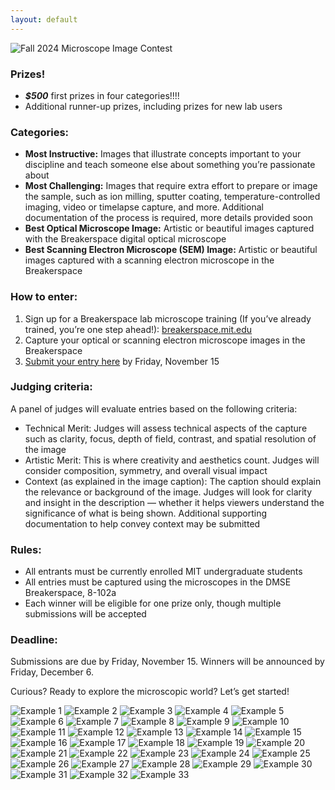 ```yaml
---
layout: default
---
```


![Fall 2024 Microscope Image Contest](./assets/img/image-contest/image-contest.PNG) 

### Prizes!

* ___$500___ first prizes in four categories!!!!
* Additional runner-up prizes, including prizes for new lab users

### Categories:

* __Most Instructive:__ Images that illustrate concepts important to your discipline and teach someone else about something you’re passionate about
* __Most Challenging:__ Images that require extra effort to prepare or image the sample, such as ion milling, sputter coating, temperature-controlled imaging, video or timelapse capture, and more. Additional documentation of the process is required, more details provided soon
* __Best Optical Microscope Image:__ Artistic or beautiful images captured with the Breakerspace digital optical microscope
* __Best Scanning Electron Microscope (SEM) Image:__ Artistic or beautiful images captured with a scanning electron microscope in the Breakerspace

### How to enter:

1.	Sign up for a Breakerspace lab microscope training (If you’ve already trained, you’re one step ahead!): [breakerspace.mit.edu](https://breakerspace.mit.edu/)
2.	Capture your optical or scanning electron microscope images in the Breakerspace
3.	[Submit your entry here](https://forms.gle/26D7oqJJvAK5cKBG7) by Friday, November 15

### Judging criteria:

A panel of judges will evaluate entries based on the following criteria:

* Technical Merit: Judges will assess technical aspects of the capture such as clarity, focus, depth of field, contrast, and spatial resolution of the image
* Artistic Merit: This is where creativity and aesthetics count. Judges will consider composition, symmetry, and overall visual impact
* Context (as explained in the image caption): The caption should explain the relevance or background of the image. Judges will look for clarity and insight in the description — whether it helps viewers understand the significance of what is being shown. Additional supporting documentation to help convey context may be submitted

### Rules:

* All entrants must be currently enrolled MIT undergraduate students
* All entries must be captured using the microscopes in the DMSE Breakerspace, 8-102a
* Each winner will be eligible for one prize only, though multiple submissions will be accepted

### Deadline:

Submissions are due by Friday, November 15. Winners will be announced by Friday, December 6.

Curious? Ready to explore the microscopic world? Let’s get started!

![Example 1](./assets/img/image-contest/1.jpg)
![Example 2](./assets/img/image-contest/2.jpg)
![Example 3](./assets/img/image-contest/3.jpg)
![Example 4](./assets/img/image-contest/4.jpg)
![Example 5](./assets/img/image-contest/5.jpg)
![Example 6](./assets/img/image-contest/6.jpg)
![Example 7](./assets/img/image-contest/7.jpg)
![Example 8](./assets/img/image-contest/8.jpg)
![Example 9](./assets/img/image-contest/9.jpg)
![Example 10](./assets/img/image-contest/10.jpg)
![Example 11](./assets/img/image-contest/11.jpg)
![Example 12](./assets/img/image-contest/12.jpg)
![Example 13](./assets/img/image-contest/13.jpg)
![Example 14](./assets/img/image-contest/14.jpg)
![Example 15](./assets/img/image-contest/15.jpg)
![Example 16](./assets/img/image-contest/16.jpg)
![Example 17](./assets/img/image-contest/17.jpg)
![Example 18](./assets/img/image-contest/18.jpg)
![Example 19](./assets/img/image-contest/19.jpg)
![Example 20](./assets/img/image-contest/20.jpg)
![Example 21](./assets/img/image-contest/21.jpg)
![Example 22](./assets/img/image-contest/22.jpg)
![Example 23](./assets/img/image-contest/23.jpg)
![Example 24](./assets/img/image-contest/24.jpg)
![Example 25](./assets/img/image-contest/25.jpg)
![Example 26](./assets/img/image-contest/26.jpg)
![Example 27](./assets/img/image-contest/27.jpg)
![Example 28](./assets/img/image-contest/28.jpg)
![Example 29](./assets/img/image-contest/29.jpg)
![Example 30](./assets/img/image-contest/30.jpg)
![Example 31](./assets/img/image-contest/31.jpg)
![Example 32](./assets/img/image-contest/32.jpg)
![Example 33](./assets/img/image-contest/33.jpg)

